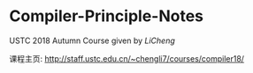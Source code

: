 # Compiler-Principle-Notes
USTC 2018 Autumn Course given by *LiCheng*

课程主页: http://staff.ustc.edu.cn/~chengli7/courses/compiler18/